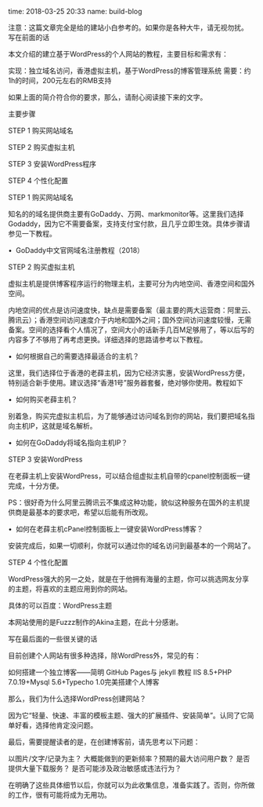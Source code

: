 time: 2018-03-25 20:33
name: build-blog

注意：这篇文章完全是给的建站小白参考的。如果你是各种大牛，请无视勿扰。
写在前面的话

本文介绍的建立基于WordPress的个人网站的教程，主要目标和需求有：

实现：独立域名访问，香港虚拟主机，基于WordPress的博客管理系统
需要：约1h的时间，200元左右的RMB支持

如果上面的简介符合你的要求，那么，请耐心阅读接下来的文字。

主要步骤

STEP 1 购买网站域名

STEP 2 购买虚拟主机

STEP 3 安装WordPress程序

STEP 4 个性化配置

STEP 1 购买网站域名

知名的的域名提供商主要有GoDaddy、万网、markmonitor等。这里我们选择Godaddy，因为它不需要备案，支持支付宝付款，且几乎立即生效。具体步骤请参见一下教程。

•  GoDaddy中文官网域名注册教程（2018）

STEP 2 购买虚拟主机

虚拟主机是提供博客程序运行的物理主机，主要可分为内地空间、香港空间和国外空间。

内地空间的优点是访问速度快，缺点是需要备案（最主要的两大运营商：阿里云、腾讯云）；香港空间访问速度介于内地和国外之间；国外空间访问速度较慢，无需备案。空间的选择看个人情况了，空间大小的话新手几百M足够用了，等以后写的内容多了不够用了再考虑更换。详细选择的思路请参考以下教程。

•  如何根据自己的需要选择最适合的主机？

这里，我们选择位于香港的老薛主机，因为它经济实惠，安装WordPress方便，特别适合新手使用。建议选择“香港1号”服务器套餐，绝对够你使用。教程如下

•  如何购买老薛主机？

别着急，购买完虚拟主机后，为了能够通过访问域名到你的网站，我们要把域名指向主机IP，这就是域名解析。

•  如何在GoDaddy将域名指向主机IP？

STEP 3 安装WordPress

在老薛主机上安装WordPress，可以结合组虚拟主机自带的cpanel控制面板一键完成，十分方便。

PS：很好奇为什么阿里云腾讯云不集成这种功能，貌似这种服务在国外的主机提供商是最基本的要求吧，希望以后能有所改观。

•  如何在老薛主机cPanel控制面板上一键安装WordPress博客？

安装完成后，如果一切顺利，你就可以通过你的域名访问到最基本的一个网站了。

STEP 4 个性化配置

WordPress强大的另一之处，就是在于他拥有海量的主题，你可以挑选网友分享的主题，将喜欢的主题应用到你的网站。

具体的可以百度：WordPress主题

本网站使用的是Fuzzz制作的Akina主题，在此十分感谢。

写在最后面的一些很关键的话

目前创建个人网站有很多种选择，除WordPress外，常见的有：

如何搭建一个独立博客——简明 GitHub Pages与 jekyll 教程
IIS 8.5+PHP 7.0.19+Mysql 5.6+Typecho 1.0完美搭建个人博客

那么，我们为什么选择WordPress创建网站？

因为它“轻量、快速、丰富的模板主题、强大的扩展插件、安装简单”。认同了它简单好看，选择他肯定没问题。

最后，需要提醒读者的是，在创建博客前，请先思考以下问题：

以图片/文字/记录为主？
大概能做到的更新频率？预期的最大访问用户数？
是否提供大量下载服务？
是否可能涉及政治敏感或违法行为？

在明确了这些具体细节以后，你就可以为此收集信息，准备实践了。否则，你所做的工作，很有可能将成为无用功。






